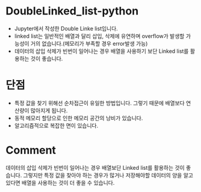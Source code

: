 # DoubleLinked_list-python
- Jupyter에서 작성한 Double Linke list입니다.
- linked list는 일반적인 배열과 달리 삽입, 삭제에 유연하며 overflow가 발생할 가능성이 거의 없습니다.(메모리가 부족할 경우 error발생 가능)
- 데이터의 삽입 삭제가 빈번이 일어나는 경우 배열을 사용하기 보단 Linked list를 활용하는 것이 좋습니다.

# 단점
- 특정 값을 찾기 위해선 순차접근이 유일한 방법입니다. 그렇기 때문에 배열보다 연산량이 많아지게 됩니다.
- 동적 메모리 할당으로 인한 메모리 공간의 낭비가 있습니다.
- 알고리즘적으로 복잡한 면이 있습니다.

# Comment
데이터의 삽입 삭제가 빈번이 일어나는 경우 배열보단 Linked list를 활용하는 것이 좋습니다. 그렇지만 특정 값을 찾아야 하는 경우가 많거나 저장해야할 데이터의 양을 알고 있다면
배열을 사용하는 것이 더 좋을 수 있습니다.
